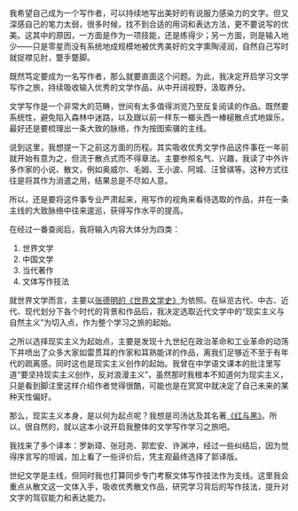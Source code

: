 
我希望自己成为一个写作者，可以持续地写出美好的有说服力感染力的文字。但又深感自己的笔力太弱，很多时候，找不到合适的用词和表达方法，更不要说写的优美。这其中的原因，一方面是作为一项技能，还是练得少；另一方面，则是输入地少——只是零星而没有系统地成规模地被优秀美好的文字熏陶浸润，自然自己写时就捉襟见肘，蹩手蹩脚。

既然笃定要成为一名写作者，那么就要直面这个问题。为此，我决定开启学习文学写作之旅，持续吸收输入优秀的文学作品，从中开阔视野，汲取养分。

文学写作是一个非常大的范畴，世间有太多值得浏览乃至反复阅读的作品。既然要系统性，避免陷入森林中迷路，以及跟以前一样东一榔头西一棒槌散点式地娱乐，最好还是要梳理出一条大致的脉络，作为按图索骥的主线。

说到这里，我想提一下之前这方面的历程。其实吸收优秀文学作品这件事在一年前就开始有意为之，但流于散点式而不得章法。主要参照名气、兴趣，我读了中外许多作家的小说、散文，例如奥威尔、毛姆、王小波、阿城、汪曾祺等。这种方式往往是将其作为消遣之用，结果总是不尽如人意。

所以，还是要将这件事专业严肃起来，用写作的视角来看待选取的作品，并在一条主线的大致脉络中往来逡巡，获得写作水平的提高。

在经过一番查阅后，我将输入内容大体分为四类：
1. 世界文学
2. 中国文学
3. 当代著作
4. 文体写作技法

就世界文学而言，主要以[张德明的《世界文学史》](https://book.douban.com/subject/30312961/)为依照。在纵览古代、中古、近代、现代划分下各个时代的背景和作品后，我决定选取近代文学中的“现实主义与自然主义”为切入点，作为整个学习之旅的起始。

之所以选择现实主义为起始点，主要是发现十九世纪在政治革命和工业革命的动荡下井喷出了众多大家如雷贯耳的作家和耳熟能详的作品，离我们足够近不至于有年代的疏离感。同时这也是现实主义创作的起始。我曾在中学语文课本的批注里写道“要坚持现实主义创作，反对浪漫主义”，虽然那时我根本不知道何为现实主义，只是看到脚注里这样介绍作者觉得很酷，可能也是在冥冥中就决定了自己未来的某种天性偏好。

那么，现实主义本身，是以何为起点呢？我想是司汤达及其名著[《红与黑》](https://book.douban.com/subject/5446437/)。所以，很自然的，就以这本小说开启我整体的文学写作学习之旅吧。

我找来了多个译本：罗新璋、张冠尧、郭宏安、许渊冲，经过一些纠结后，因为觉得序言写的坦诚，加上看了一些评价后，凭主观最终选择了郭译版。

世纪文学是主线，但同时我也打算同步专门考察文体写作技法作为支线。这里我会重点从散文这一文体入手，吸收优秀散文作品，研究学习背后的写作技法，提升对文字的驾驭能力和表达能力。